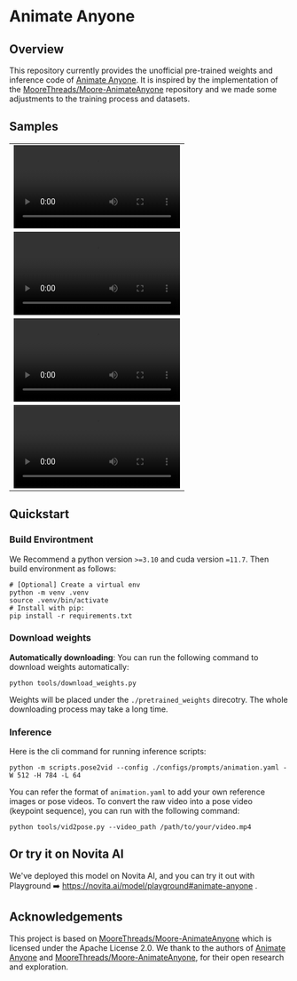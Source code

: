 # Animate Anyone

## Overview

This repository currently provides the unofficial pre-trained weights and inference code of [Animate Anyone](https://humanaigc.github.io/animate-anyone). It is inspired by the implementation of the [MooreThreads/Moore-AnimateAnyone](https://github.com/MooreThreads/Moore-AnimateAnyone) repository and we made some adjustments to the training process and datasets.

## Samples

<table class="center">
    <tr><td><video controls autoplay loop src="https://github.com/novitalabs/AnimateAnyone/assets/4327933/01e5e5b5-0735-4d6e-8efb-d4859e9d29d3">Demo 1</video></td></tr>
    <tr><td><video controls autoplay loop src="https://github.com/novitalabs/AnimateAnyone/assets/4327933/9f535975-1aff-4ed9-a584-64e40c7b3f80">Demo 2</video></td></tr>
    <tr><td><video controls autoplay loop src="https://github.com/novitalabs/AnimateAnyone/assets/4327933/158baada-d092-4a7b-9c4a-3263d983aace">Demo 3</video></td></tr>
    <tr><td><video controls autoplay loop src="https://github.com/novitalabs/AnimateAnyone/assets/4327933/e0ba3d49-babf-45dd-be63-e637e2c50bcb">Demo 4</video></td></tr>
</table>

## Quickstart

### Build Environtment

We Recommend a python version `>=3.10` and cuda version `=11.7`. Then build environment as follows:

```shell
# [Optional] Create a virtual env
python -m venv .venv
source .venv/bin/activate
# Install with pip:
pip install -r requirements.txt
```

### Download weights

**Automatically downloading**: You can run the following command to download weights automatically:

```shell
python tools/download_weights.py
```

Weights will be placed under the `./pretrained_weights` direcotry. The whole downloading process may take a long time.

### Inference

Here is the cli command for running inference scripts:

```shell
python -m scripts.pose2vid --config ./configs/prompts/animation.yaml -W 512 -H 784 -L 64
```

You can refer the format of `animation.yaml` to add your own reference images or pose videos. To convert the raw video into a pose video (keypoint sequence), you can run with the following command:

```shell
python tools/vid2pose.py --video_path /path/to/your/video.mp4
```

## Or try it on Novita AI

We've deployed this model on Novita AI, and you can try it out with Playground ➡️ https://novita.ai/model/playground#animate-anyone .

## Acknowledgements

This project is based on [MooreThreads/Moore-AnimateAnyone](https://github.com/MooreThreads/Moore-AnimateAnyone) which is licensed under the Apache License 2.0. We thank to the authors of [Animate Anyone](https://humanaigc.github.io/animate-anyone) and [MooreThreads/Moore-AnimateAnyone](https://github.com/MooreThreads/Moore-AnimateAnyone), for their open research and exploration.
